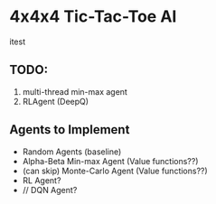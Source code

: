 # 4x4x4 Tic-Tac-Toe AI
itest
## TODO:
1. multi-thread min-max agent
2. RLAgent (DeepQ)

## Agents to Implement
- Random Agents (baseline)
- Alpha-Beta Min-max Agent (Value functions??)
- (can skip) Monte-Carlo Agent (Value functions??)
- RL Agent?
- // DQN Agent?
